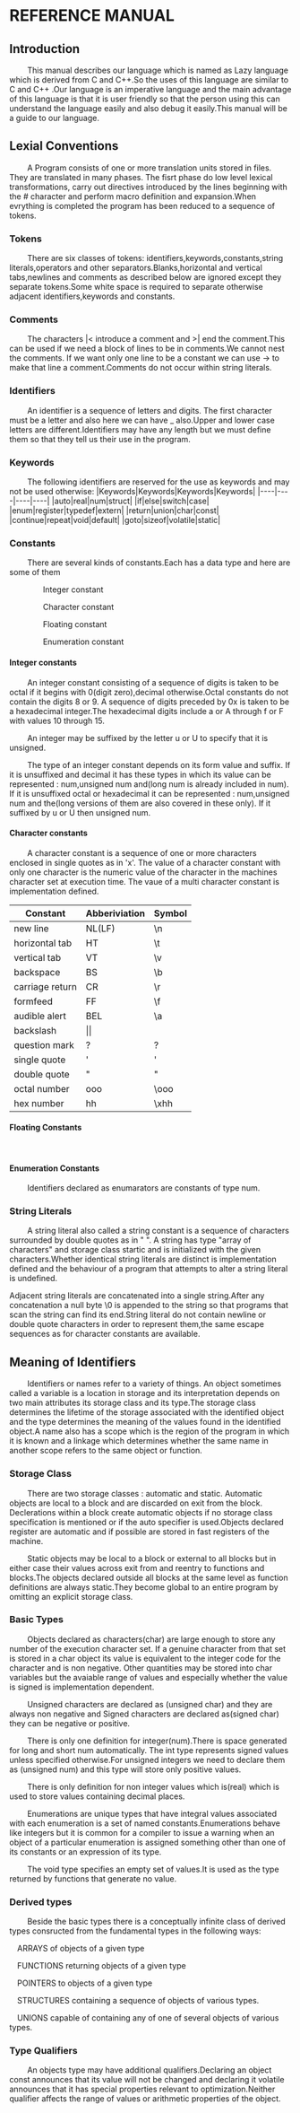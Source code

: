 # REFERENCE MANUAL

## Introduction
&emsp;&emsp; This manual describes our language which is named as Lazy language which is derived from C and C++.So the uses of this language are similar to C and C++ .Our language is an imperative language and the main advantage of this language is that it is user friendly so that the person using this can understand the language easily and also debug it easily.This manual will be a guide to our language.

## Lexial Conventions
&emsp;&emsp; A Program consists of one or more translation units stored in files. They are translated in many phases. The fisrt phase do low level lexical transformations, carry out directives introduced by the lines beginning with the # character and perform macro definition and expansion.When evrything is completed the program has been reduced to a sequence of tokens.

### Tokens
&emsp;&emsp; There are six classes of tokens: identifiers,keywords,constants,string literals,operators and other separators.Blanks,horizontal and vertical tabs,newlines and comments as described below are ignored except they separate tokens.Some white space is required to separate otherwise adjacent identifiers,keywords and constants.

### Comments
&emsp;&emsp; The characters  |< introduce a comment and >| end the comment.This can be used if we need a block of lines to be in comments.We cannot nest the comments. If we want only one line to be a constant we can use -> to make that line a comment.Comments do not occur within string literals.

### Identifiers
&emsp;&emsp; An identifier is a sequence of letters and digits. The first character must be a letter and also here we can have _ also.Upper and lower case letters are different.Identifiers may have any length but we must define them so that they tell us their use in the program.

### Keywords
&emsp;&emsp; The following identifiers are reserved for the use as keywords and may not be used otherwise:
|Keywords|Keywords|Keywords|Keywords|
|----|----|----|----|
|auto|real|num|struct| 
|if|else|switch|case| 
|enum|register|typedef|extern| 
|return|union|char|const| 
|continue|repeat|void|default| 
|goto|sizeof|volatile|static| 

### Constants
&emsp;&emsp; There are several kinds of constants.Each has a data type and here are some of them

&emsp;&emsp;&emsp;&emsp; Integer constant

&emsp;&emsp;&emsp;&emsp; Character constant

&emsp;&emsp;&emsp;&emsp; Floating constant

&emsp;&emsp;&emsp;&emsp; Enumeration constant

#### Integer constants
&emsp;&emsp; An integer constant consisting of a sequence of digits is taken to be octal if it begins with 0(digit zero),decimal otherwise.Octal constants do not contain the digits 8 or 9. A sequence of digits preceded by 0x is taken to be a hexadecimal integer.The hexadecimal digits include a or A through f or F with values 10 through 15.

&emsp;&emsp; An integer may be suffixed by the letter u or U to specify that it is unsigned.

&emsp;&emsp; The type of an integer constant depends on its form value and suffix. If it is unsuffixed and decimal it has these types in which its value can be represented : num,unsigned num and(long num is already included in num). If it is unsuffixed octal or hexadecimal it can be represented : num,unsigned num and the(long versions of them are also covered in these only). If it suffixed by u or U then unsigned num.

#### Character constants
&emsp;&emsp; A character constant is a sequence of one or more characters enclosed in single quotes as in 'x'. The value of a character constant with only one character is the numeric value of the character in the machines character set at execution time. The vaue of a multi character constant is implementation defined.

| Constant | Abberiviation | Symbol|
|----|----|----|
|new line|NL(LF)|\n|
|horizontal tab|HT|\t|
|vertical tab|VT|\v|
|backspace|BS|\b|
|carriage return|CR|\r|
|formfeed|FF|\f|
|audible alert|BEL|\a|
|backslash|\|\\|
|question mark|?|\?|
|single quote|'|\'|
|double quote|"|\"|
|octal number|ooo|\ooo|
|hex number|hh|\xhh|

#### Floating Constants
&emsp;&emsp; 

#### Enumeration Constants
&emsp;&emsp; Identifiers declared as enumarators are constants of type num.

### String Literals
&emsp;&emsp; A string literal also called a string constant is a sequence of characters surrounded by double quotes as in "   ". A string has type "array of characters" and storage class startic and is initialized with the given characters.Whether identical string literals are distinct is implementation defined and the behaviour of a program that attempts to alter a string literal is undefined.

Adjacent string literals are concatenated into a single string.After any concatenation a null byte \0 is appended to the string so that programs that scan the string can find its end.String literal do not contain newline or double quote characters in order to represent them,the same escape sequences as for character constants are available.

## Meaning of Identifiers
&emsp;&emsp; Identifiers or names refer to a variety of things. An object sometimes called a variable is a location in storage and its interpretation depends on two main attributes its storage class and its type.The storage class determines the lifetime of the storage associated with the identified object and the type determines the meaning of the values found in the identified object.A name also has a scope which is the region of the program in which it is known and a linkage which determines whether the same name in another scope refers to the same object or function. 

### Storage Class
&emsp;&emsp; There are two storage classes : automatic and static. Automatic objects are local to a block and are discarded on exit from the block. Declerations within a block create automatic objects if no storage class specification is mentioned or if the auto specifier is used.Objects declared register are automatic and if possible are stored in fast registers of the machine.

&emsp;&emsp; Static objects may be local to a block or external to all blocks but in either case their values across exit from and reentry to functions and blocks.The objects declared outside all blocks at the same level as function definitions are always static.They become global to an entire program by omitting an explicit storage class.

### Basic Types
&emsp;&emsp; Objects declared as characters(char) are large enough to store any number of the execution character set. If a genuine character from that set is stored in a char object its value is equivalent to the integer code for the character and is non negative. Other quantities may be stored into char variables but the avaiable range of values and especially whether the value is signed is implementation dependent.

&emsp;&emsp; Unsigned characters are declared as (unsigned char) and they are always non negative and Signed characters are declared as(signed char) they can be negative or positive.

&emsp;&emsp; There is only one definition for integer(num).There is space generated for long and short num automatically. The int type represents signed values unless specified otherwise.For unsigned integers we need to declare them as (unsigned num) and this type will store only positive values.

&emsp;&emsp; There is only definition for non integer values which is(real) which is used to store values containing decimal places.

&emsp;&emsp; Enumerations are unique types that have integral values associated with each enumeration is a set of named constants.Enumerations behave like integers but it is common for a compiler to issue a warning when an object of a particular enumeration is assigned something other than one of its constants or an expression of its type.

&emsp;&emsp; The void type specifies an empty set of values.It is used as the type returned by functions that generate no value.

### Derived types
&emsp;&emsp; Beside the basic types there is a conceptually infinite class of derived types consructed from the fundamental types in the following ways:

&emsp;ARRAYS of objects of a given type

&emsp;FUNCTIONS returning objects of a given type

&emsp;POINTERS to objects of a given type

&emsp;STRUCTURES containing a sequence of objects of various types.

&emsp;UNIONS capable of containing any of one of several objects of various types.


### Type Qualifiers
&emsp;&emsp; An objects type may have additional qualifiers.Declaring an object const announces that its value will not be changed and declaring it volatile announces that it has special properties relevant to optimization.Neither qualifier affects the range of values or arithmetic properties of the object.

